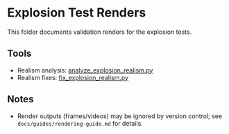 # Explosion Test Renders

This folder documents validation renders for the explosion tests.

## Tools
- Realism analysis: [analyze_explosion_realism.py](../../../scripts/analyze_explosion_realism.py)
- Realism fixes: [fix_explosion_realism.py](../../../scripts/fix_explosion_realism.py)

## Notes
- Render outputs (frames/videos) may be ignored by version control; see `docs/guides/rendering-guide.md` for details.
